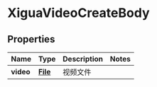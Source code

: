 # XiguaVideoCreateBody

## Properties
Name | Type | Description | Notes
------------ | ------------- | ------------- | -------------
**video** | [**File**](File.md) | 视频文件  | 
